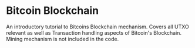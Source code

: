 # Bitcoin Blockchain

An introductory tutorial to Bitcoins Blockchain mechanism. 
Covers all UTXO relevant as well as Transaction handling aspects of Bitcoin's Blockchain.
Mining mechanism is not included in the code.


